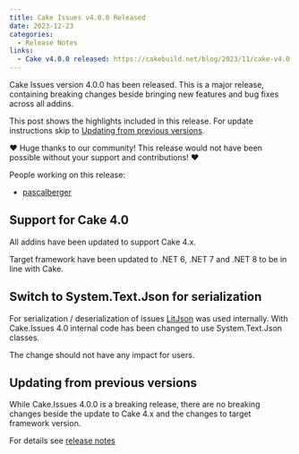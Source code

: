 ```yaml
---
title: Cake Issues v4.0.0 Released
date: 2023-12-23
categories:
  - Release Notes
links:
  - Cake v4.0.0 released: https://cakebuild.net/blog/2023/11/cake-v4.0.0-released
---
```


Cake Issues version 4.0.0 has been released.
This is a major release, containing breaking changes beside bringing new features and bug fixes across all addins.

<!-- more -->

This post shows the highlights included in this release.
For update instructions skip to [Updating from previous versions](#updating-from-previous-versions).

❤ Huge thanks to our community! This release would not have been possible without your support and contributions! ❤

People working on this release:

* [pascalberger](https://github.com/pascalberger)

## Support for Cake 4.0

All addins have been updated to support Cake 4.x.

Target framework have been updated to .NET 6, .NET 7 and .NET 8 to be in line with Cake.

## Switch to System.Text.Json for serialization

For serialization / deserialization of issues [LitJson](https://litjson.net/) was used internally.
With Cake.Issues 4.0 internal code has been changed to use System.Text.Json classes.

The change should not have any impact for users.

## Updating from previous versions

While Cake.Issues 4.0.0 is a breaking release, there are no breaking changes beside the update to Cake 4.x and
the changes to target framework version.

For details see [release notes](https://github.com/cake-contrib/Cake.Issues/releases/tag/4.0.0)
